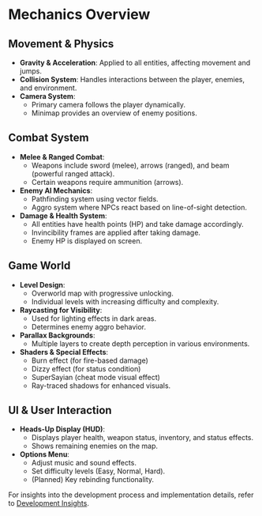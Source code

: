# Mechanics Overview

## Movement & Physics
- **Gravity & Acceleration**: Applied to all entities, affecting movement and jumps.
- **Collision System**: Handles interactions between the player, enemies, and environment.
- **Camera System**:
  - Primary camera follows the player dynamically.
  - Minimap provides an overview of enemy positions.

## Combat System
- **Melee & Ranged Combat**:
  - Weapons include sword (melee), arrows (ranged), and beam (powerful ranged attack).
  - Certain weapons require ammunition (arrows).
- **Enemy AI Mechanics**:
  - Pathfinding system using vector fields.
  - Aggro system where NPCs react based on line-of-sight detection.
- **Damage & Health System**:
  - All entities have health points (HP) and take damage accordingly.
  - Invincibility frames are applied after taking damage.
  - Enemy HP is displayed on screen.

## Game World
- **Level Design**:
  - Overworld map with progressive unlocking.
  - Individual levels with increasing difficulty and complexity.
- **Raycasting for Visibility**:
  - Used for lighting effects in dark areas.
  - Determines enemy aggro behavior.
- **Parallax Backgrounds**:
  - Multiple layers to create depth perception in various environments.
- **Shaders & Special Effects**:
  - Burn effect (for fire-based damage)
  - Dizzy effect (for status condition)
  - SuperSayian (cheat mode visual effect)
  - Ray-traced shadows for enhanced visuals.

## UI & User Interaction
- **Heads-Up Display (HUD)**:
  - Displays player health, weapon status, inventory, and status effects.
  - Shows remaining enemies on the map.
- **Options Menu**:
  - Adjust music and sound effects.
  - Set difficulty levels (Easy, Normal, Hard).
  - (Planned) Key rebinding functionality.

For insights into the development process and implementation details, refer to [Development Insights](docs/development.md).

